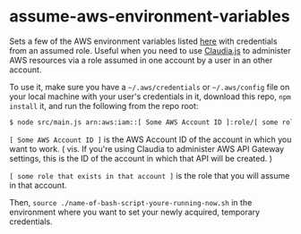 # assume-aws-environment-variables

Sets a few of the AWS environment variables listed [here][2] with credentials from an assumed role. Useful when you need to use [Claudia.js][1] to administer AWS resources via a role assumed in one account by a user in an other account.

To use it, make sure you have a `~/.aws/credentials` or `~/.aws/config` file on your local machine with your user's credentials in it, download this repo, `npm install` it, and run the following from the repo root:

```bash
$ node src/main.js arn:aws:iam::[ Some AWS Account ID ]:role/[ some role that exists in that account ] > name-of-bash-script-youll-run-later.sh
```

`[ Some AWS Account ID ]` is the AWS Account ID of the account in which you want to work. ( vis. If you're using Claudia to administer AWS API Gateway settings, this is the ID of the account in which that API will be created. )

`[ some role that exists in that account ]` is the role that you will assume in that account.

Then, `source ./name-of-bash-script-youre-running-now.sh` in the environment where you want to set your newly acquired, temporary credentials.

   [1]: https://claudiajs.com/
   [2]: https://docs.aws.amazon.com/cli/latest/userguide/cli-environment.html
   
